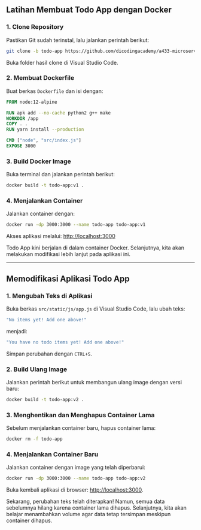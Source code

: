 ## Latihan Membuat Todo App dengan Docker

### 1. Clone Repository
Pastikan Git sudah terinstal, lalu jalankan perintah berikut:
```sh
git clone -b todo-app https://github.com/dicodingacademy/a433-microservices.git
```
Buka folder hasil clone di Visual Studio Code.

### 2. Membuat Dockerfile
Buat berkas `Dockerfile` dan isi dengan:
```dockerfile
FROM node:12-alpine

RUN apk add --no-cache python2 g++ make
WORKDIR /app
COPY . .
RUN yarn install --production

CMD ["node", "src/index.js"]
EXPOSE 3000
```

### 3. Build Docker Image
Buka terminal dan jalankan perintah berikut:
```sh
docker build -t todo-app:v1 .
```

### 4. Menjalankan Container
Jalankan container dengan:
```sh
docker run -dp 3000:3000 --name todo-app todo-app:v1
```
Akses aplikasi melalui: [http://localhost:3000](http://localhost:3000)

Todo App kini berjalan di dalam container Docker. Selanjutnya, kita akan melakukan modifikasi lebih lanjut pada aplikasi ini.

---

## Memodifikasi Aplikasi Todo App

### 1. Mengubah Teks di Aplikasi
Buka berkas `src/static/js/app.js` di Visual Studio Code, lalu ubah teks:
```js
"No items yet! Add one above!"
```
menjadi:
```js
"You have no todo items yet! Add one above!"
```
Simpan perubahan dengan `CTRL+S`.

### 2. Build Ulang Image
Jalankan perintah berikut untuk membangun ulang image dengan versi baru:
```sh
docker build -t todo-app:v2 .
```

### 3. Menghentikan dan Menghapus Container Lama
Sebelum menjalankan container baru, hapus container lama:
```sh
docker rm -f todo-app
```

### 4. Menjalankan Container Baru
Jalankan container dengan image yang telah diperbarui:
```sh
docker run -dp 3000:3000 --name todo-app todo-app:v2
```
Buka kembali aplikasi di browser: [http://localhost:3000](http://localhost:3000).

Sekarang, perubahan teks telah diterapkan! Namun, semua data sebelumnya hilang karena container lama dihapus. Selanjutnya, kita akan belajar menambahkan volume agar data tetap tersimpan meskipun container dihapus.

